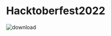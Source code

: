 # Hacktoberfest2022


![download](https://user-images.githubusercontent.com/85143283/193420946-3660f68c-666f-4cb1-835d-240541370881.jpeg)
